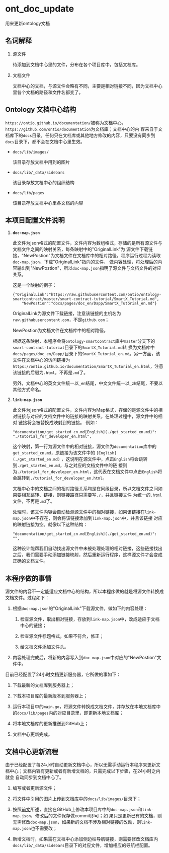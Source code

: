 # ont_doc_update
用来更新ontology文档
	
## 名词解释

1. 源文件

    待添加到文档中心里的文件，分布在各个项目库中，包括文档库。

2. 文档文件

    文档中心的文档，与源文件会略有不同，主要是相对链接不同，因为文档中心里各个文档的路径和文件名都变了。

## Ontology 文档中心结构

`https://ontio.github.io/documentation/`被称为文档中心，`https://github.com/ontio/documentation`为文档库；文档中心的内
容来自于文档库下的`docs`目录，任何只在文档库或其他地方修改的内容，只要没有同步到`docs`目录下，都不会在文档中心里生效。

- `docs/lib/images/`
	
	该目录存放文档中用到的图片

- `docs/lib/_data/sidebars`
	
	该目录存放文档中心的组织结构
	
- `docs/lib/pages`
	
	该目录存放文档中心里各文档的内容

## 本项目配置文件说明

1. <b>`doc-map.json`</b>

    此文件为json格式的配置文件，文件内容为数组格式，存储的是所有源文件与文档文件之间的映射关系，每条映射中的"OriginalLink"为
    源文件下载链接，"NewPostion"为文档文件在文档库中的相对路径。程序运行过程为读取`doc-map.json`，下载"OriginalLink"指向的文件，
    做内容处理，将处理后的内容输出到"NewPostion"，所以`doc-map.json`指明了源文件与文档文件的对应关系。
    
    这是一个映射的例子：
    ```
    {"OriginalLink":"https://raw.githubusercontent.com/ontio/ontology-smartcontract/master/smart-contract-tutorial/SmartX_Tutorial.md",
        "NewPostion":"docs/pages/doc_en/Dapp/SmartX_Tutorial_en.md"}
    ```
    OriginalLink为源文件下载链接，注意该链接的主机名为`raw.githubusercontent.com`，不是`github.com`；
    
    NewPostion为文档文件在文档库中的相对路径。
    
    根据这条映射，本程序会将`ontology-smartcontract`库中`master`分支下的`smart-contract-tutorial`目录下的`SmartX_Tutorial.md`转
    换为文档库中`docs/pages/doc_en/Dapp/`目录下的`SmartX_Tutorial_en.md`。另一方面，该文件在文档中心的访问链接为
    `https://ontio.github.io/documentation/SmartX_Tutorial_en.html`，注意该链接的后缀为`.html`，不再是`.md`了。
    
    另外，文档中心的英文文件统一以`_en`结尾，中文文件统一以`_zh`结尾，不要以其他方式命名。

2. <b>`link-map.json`</b>

    此文件为json格式的配置文件，文件内容为Map格式，存储的是源文件中的相对链接与对应的文档文件中的链接的映射关系，在处理过程中，源文件中的相对
    链接将会被替换成映射到的链接。
    例如：
    
    ```
    "documentation/get_started_cn.md[English](./get_started_en.md)":
    "./tutorial_for_developer_en.html",
    ```
    
    这个映射，第一行为源文件中的相对链接，源文件为`documentation`库中的`get_started_cn.md`，原链接为该文件中的
    `[English](./get_started_en.md)`    ，这说明在源文件中，点击`English`将会跳转到`./get_started_en.md`，与之对应的文档文件中的链
    接则为`./tutorial_for_developer_en.html`，这代表在文档文件中点击`English`将会跳转到`./tutorial_for_developer_en.html`。
    
    文档中心中的文档之间的相对路径关系均是在同级目录，所以文档文件之间如果要相互跳转、链接，则链接路径只需要写`./`，并且链接文件
    为统一的`.html`文件，不再是`.md`了。
    
    处理时，该文件内容会自动检测源文件中的相对链接，如果该链接在`link-map.json`中不存在，则会将该链接添加到`link-map.json`中，并且该链接
    对应的映射链接为空。就像以下这种结构：
    
    ```
    "documentation/get_started_cn.md[English](./get_started_en.md)":
    "",
    ```
    
    这种设计能帮我们自动找出源文件中未被处理处理的相对链接，这些链接找出之后，我们需要手动添加链接映射，然后重新运行程序，这样源文件才会变成
    正确的文档文件。

## 本程序做的事情

   源文件的内容不一定能适应文档中心的结构，所以本程序做的就是将源文件转换成文档文件。过程如下：

1. 根据`doc-map.json`的"OriginalLink"下载源文件，做如下的内容处理：

	1. 检查源文件，取出相对链接，存放到`link-map.json`中，改成适应于文档中心的链接；

	2. 检查源文件标题格式，如果不符合，修正；

	3. 给文档文件添加文件头。

2. 内容处理完成后，将新的内容写入到`doc-map.json`中对应的"NewPostion"文件中。

目前已经配置了24小时文档更新服务器，它所做的事如下：

1. 下载最新的文档库到服务器上；

2. 下载本项目库的最新版本到服务器上；

3. 运行本项目中的`main.go`，将源文件转换成文档文件，并存放在本地文档库中的`docs/lib/pages`内的对应目录里，即更新本地文档库；

4. 将本地文档库的更新推送到GitHub上；

5. 文档中心更新完成。

	
## 文档中心更新流程

由于已经配置了每24小时自动更新文档中心，所以无需手动运行本程序来更新文档中心；文档内容有更新或者有新增文档的，只需完成以下步骤，在24小时之内就会
自动同步到文档中心了。

1. 编写或者更新源文件；

2. 将文件中引用的图片上传到文档库中的`docs/lib/images/`目录下；

3. 按照[前文](#本项目配置文件说明)所述，直接在GitHub上修改本项目库中的`doc-map.json`和`link-map.json`，修改后的文件保存做commit即可；如
果只是更新已有的文档，则无需修改`doc-map.json`，如果新的文档不涉及相对链接的改动，则`link-map.json`也不需要改；

4. 新增文档时，如果需在文档中心添加侧边栏导航链接，则需要修改文档库内`docs/lib/_data/sidebars`目录下的对应文件，增加相应的导航栏配置。
